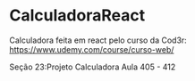 # CalculadoraReact
 Calculadora feita em react pelo curso da Cod3r:
 https://www.udemy.com/course/curso-web/

Seção 23:Projeto Calculadora
Aula 405 - 412